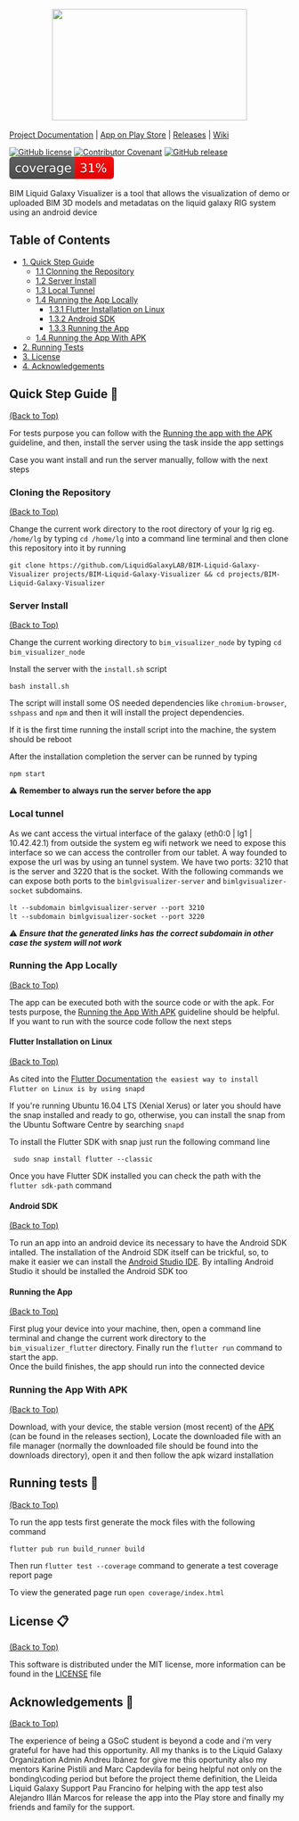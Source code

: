 <p align="center">
    <img src="https://user-images.githubusercontent.com/43768274/186247822-6ffada21-7064-4c19-a650-ae1d99bc70d3.png" width="350" height="200"/>
</p>

<!-- # BIM Liquid Galaxy Visualizer -->

[Project Documentation](https://docs.google.com/document/d/1wCPtYu7jgcStSviWJShtIEqMmz0kIg7tpTtxei1VBpc/edit?usp=sharing) |
[App on Play Store](https://play.google.com/store/apps/details?id=com.galaxy.bim_visualizer) |
[Releases](https://github.com/LiquidGalaxyLAB/BIM-Liquid-Galaxy-Visualizer/releases/) | [Wiki](https://github.com/LiquidGalaxyLAB/BIM-Liquid-Galaxy-Visualizer/wiki)

[![GitHub license](https://img.shields.io/github/license/Naereen/StrapDown.js.svg)](https://github.com/LiquidGalaxyLAB/BIM-Liquid-Galaxy-Visualizer/blob/main/LICENSE)
[![Contributor Covenant](https://img.shields.io/badge/Contributor%20Covenant-2.1-4baaaa.svg)](code_of_conduct.md)
[![GitHub release](https://img.shields.io/github/release/LiquidGalaxyLAB/BIM-Liquid-Galaxy-Visualizer.svg)](https://github.com/LiquidGalaxyLAB/BIM-Liquid-Galaxy-Visualizer/releases/)
![Coverage](https://raw.githubusercontent.com/LiquidGalaxyLAB/BIM-Liquid-Galaxy-Visualizer/main/bim_visualizer_flutter/coverage_badge.svg?sanitize=true)

BIM Liquid Galaxy Visualizer is a tool that allows the visualization of demo or uploaded BIM 3D models and metadatas on the liquid galaxy RIG system using an android device

## Table of Contents

- [1. Quick Step Guide](#quick-step-guide-rocket)
    * [1.1 Clonning the Repository](#cloning-the-repository)
    * [1.2 Server Install](#server-install)
    * [1.3 Local Tunnel](#local-tunnel)
    * [1.4 Running the App Locally](#running-the-app-locally)
        * [1.3.1 Flutter Installation on Linux](#flutter-installation-on-linux)
        * [1.3.2 Android SDK](#android-sdk)
        * [1.3.3 Running the App](#running-the-app)
    * [1.4 Running the App With APK](#running-the-app-with-apk)
- [2. Running Tests](#running-tests-traffic_light)
- [3. License](#license-clipboard)
- [4. Acknowledgements](#acknowledgements-purple_heart)

## Quick Step Guide :rocket:

[(Back to Top)](#bim-liquid-galaxy-visualizer)

For tests purpose you can follow with the [Running the app with the APK](#running-the-app-with-apk) guideline, and then, install the server using the task inside the app settings

Case you want install and run the server manually, follow with the next steps

### Cloning the Repository

[(Back to Top)](#bim-liquid-galaxy-visualizer)

Change the current work directory to the root directory of your lg rig eg. `/home/lg` by typing `cd /home/lg` into a command line terminal and then clone this repository into it by running

```
git clone https://github.com/LiquidGalaxyLAB/BIM-Liquid-Galaxy-Visualizer projects/BIM-Liquid-Galaxy-Visualizer && cd projects/BIM-Liquid-Galaxy-Visualizer
```

### Server Install

[(Back to Top)](#bim-liquid-galaxy-visualizer)

Change the current working directory to `bim_visualizer_node` by typing `cd bim_visualizer_node`

Install the server with the `install.sh` script

```
bash install.sh
```

The script will install some OS needed dependencies like `chromium-browser`, `sshpass` and `npm` and then it will install the project dependencies.

If it is the first time running the install script into the machine, the system should be reboot

After the installation completion the server can be runned by typing

```
npm start
```

:warning: **Remember to always run the server before the app**

### Local tunnel

As we cant access the virtual interface of the galaxy (eth0:0 | lg1 | 10.42.42.1) from outside the system eg wifi network we need to expose this interface so we can access the controller from our tablet. A way founded to expose the url was by using an tunnel system.
We have two ports: 3210 that is the server and 3220 that is the socket.
With the following commands we can expose both ports to the `bimlgvisualizer-server` and `bimlgvisualizer-socket` subdomains.

```
lt --subdomain bimlgvisualizer-server --port 3210
lt --subdomain bimlgvisualizer-socket --port 3220
```

:warning: ***Ensure that the generated links has the correct subdomain in other case the system will not work***

### Running the App Locally

[(Back to Top)](#bim-liquid-galaxy-visualizer)

The app can be executed both with the source code or with the apk. For tests purpose, the [Running the App With APK](#running-the-app-with-apk) guideline should be helpful.  
If you want to run with the source code follow the next steps

#### Flutter Installation on Linux

[(Back to Top)](#bim-liquid-galaxy-visualizer)

As cited into the [Flutter Documentation](https://docs.flutter.dev/get-started/install/linux) `the easiest way to install Flutter on Linux is by using snapd`

If you're running Ubuntu 16.04 LTS (Xenial Xerus) or later you should have the snap installed and ready to go, otherwise, you can install the snap from the Ubuntu Software Centre by searching `snapd`

To install the Flutter SDK with snap just run the following command line

```
 sudo snap install flutter --classic
```

Once you have Flutter SDK installed you can check the path with the `flutter sdk-path` command

#### Android SDK

[(Back to Top)](#bim-liquid-galaxy-visualizer)

To run an app into an android device its necessary to have the Android SDK intalled. The installation of the Android SDK itself can be trickful, so, to make it easier we can install the [Android Studio IDE](https://developer.android.com/studio). By intalling Android Studio it should be installed the Android SDK too

#### Running the App

[(Back to Top)](#bim-liquid-galaxy-visualizer)

First plug your device into your machine, then, open a command line terminal and change the current work directory to the `bim_visualizer_flutter` directory. Finally run the `flutter run` command to start the app.  
Once the build finishes, the app should run into the connected device

### Running the App With APK

[(Back to Top)](#bim-liquid-galaxy-visualizer)

Download, with your device, the stable version (most recent) of the [APK](https://github.com/LiquidGalaxyLAB/BIM-Liquid-Galaxy-Visualizer/releases/download/1.3.0/BIMLGVIS-1.3.0.apk) (can be found in the releases section), 
Locate the downloaded file with an file manager (normally the downloaded file should be found into the downloads directory), open it and then follow the apk wizard installation

## Running tests :traffic_light:

[(Back to Top)](#bim-liquid-galaxy-visualizer)

To run the app tests first generate the mock files with the following command

```
flutter pub run build_runner build
```

Then run `flutter test --coverage` command to generate a test coverage report page

To view the generated page run `open coverage/index.html`

## License :clipboard:

[(Back to Top)](#bim-liquid-galaxy-visualizer)

This software is distributed under the MIT license, more information can be found in the [LICENSE](LICENSE) file

## Acknowledgements :purple_heart:

[(Back to Top)](#bim-liquid-galaxy-visualizer)

The experience of being a GSoC student is beyond a code and i'm very grateful for have had this opportunity. All my thanks is to the Liquid Galaxy Organization Admin Andreu Ibánez for give me this oportunity also my mentors Karine Pistili and Marc Capdevila for being helpful not only on the bonding\coding period but before the project theme definition, the Lleida Liquid Galaxy Support Pau Francino for helping with the app test also Alejandro Illán Marcos for release the app into the Play store and finally my friends and family for the support.
